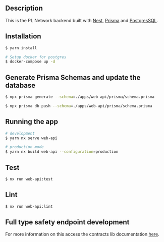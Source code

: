 ## Description

This is the PL Network backend built with [Nest](https://github.com/nestjs/nest), [Prisma](https://www.prisma.io/) and [PostgresSQL](https://www.postgresql.org/).

## Installation

```bash
$ yarn install

# Setup docker for postgres
$ docker-compose up -d
```

## Generate Prisma Schemas and update the database

```bash
$ npx prisma generate --schema=./apps/web-api/prisma/schema.prisma

$ npx prisma db push --schema=./apps/web-api/prisma/schema.prisma
```

## Running the app

```bash
# development
$ yarn nx serve web-api

# production mode
$ yarn nx build web-api --configuration=production
```

## Test

```bash
$ nx run web-api:test
```

## Lint

```bash
$ nx run web-api:lint
```

## Full type safety endpoint development

For more information on this access the contracts lib documentation [here](../../libs/contracts/README.md).
